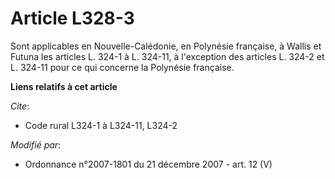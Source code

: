 # Article L328-3

Sont applicables en Nouvelle-Calédonie, en Polynésie française, à Wallis et Futuna  les articles L. 324-1 à L. 324-11, à
l'exception des articles L. 324-2 et L. 324-11 pour ce qui concerne la Polynésie française.

**Liens relatifs à cet article**

_Cite_:

  - Code rural L324-1 à L324-11, L324-2

_Modifié par_:

  - Ordonnance n°2007-1801 du 21 décembre 2007 - art. 12 (V)
